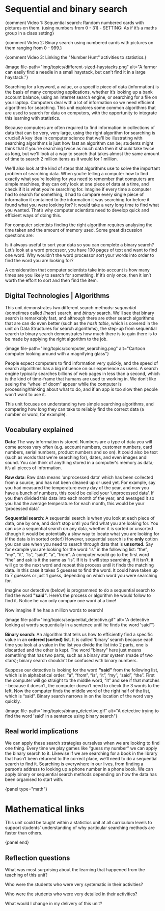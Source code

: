# Sequential and binary search

{comment Video 1: Sequential search: Random numbered cards with pictures on them. (using numbers from 0 - 31) - SETTING: As if it’s a maths group in a class setting}

{comment Video 2: Binary search using numbered cards with pictures on them ranging from 0 - 999.}

{comment Video 3: Linking the "Number Hunt" activities to statistics.}

{image file-path="img/topics/different-sized-haystacks.png" alt="A farmer can easily find a needle in a small haystack, but can't find it in a large haystack."}

Searching for a keyword, a value, or a specific piece of data (information) is the basis of many computing applications, whether it’s looking up a bank account balance, using an internet search engine, or searching for a file on your laptop.
Computers deal with a lot of information so we need efficient algorithms for searching.
This unit explores some common algorithms that are used to search for data on computers, with the opportunity to integrate this learning with statistics.

Because computers are often required to find information in collections of data that can be very, very large, using the right algorithm for searching is crucial!
A key idea in computer science that we'll be illustrating with searching algorithms is just how fast an algorithm can be; students might think that if you're searching twice as much data then it should take twice as long, but we'll look at a way to search that takes almost the same amount of time to search 2 million items as it would for 1 million.

We'll also look at the kind of steps that algorithms use to solve the important problem of searching data.
When you’re telling a computer how to find exactly what you’re looking for you need to remember that computers are simple machines, they can only look at one piece of data at a time, and check if it is what you’re searching for.
Imagine if every time a computer had to search for something, it had to compare every single piece of information it contained to the information it was searching for before it found what you were looking for? It would take a very long time to find what you wanted.
That’s why computer scientists need to develop quick and efficient ways of doing this.

For computer scientists finding the right algorithm requires analysing the time taken and the amount of memory used.
Some great discussion questions are:

Is it always useful to sort your data so you can complete a binary search?
Let’s look at a word processor, you have 100 pages of text and want to find one word.
Why wouldn’t the word processor sort your words into order to find the word you are looking for?

A consideration that computer scientists take into account is how many times are you likely to search for something.
If it’s only once, then it isn’t worth the effort to sort and then find the item.

## Digital Technologies | Algorithms

This unit demonstrates two different search methods: _sequential_ (sometimes called _linear_) search, and _binary_ search.
We'll see that binary search is remarkably fast, and although there are other search algorithms that are can do even better (such as the _hash table_, which is covered in the unit on Data Structures for search algorithms), the step-up from sequential search to binary search demonstrates how much there is to gain there is to be made by applying the right algorithm to the job.

{image file-path="img/topics/computer_searching.png" alt="Cartoon computer looking around with a magnifying glass"}

People expect computers to find information very quickly, and the speed of search algorithms has a big influence on our experience as users.
A search engine typically searches billions of web pages in less than a second, which is the kind of time-frame that humans are used to working in.
We don’t like seeing the “wheel of doom” appear while the computer is processing/thinking about what to do, and if an app is too slow then people won’t want to use it.

This unit focuses on understanding two simple searching algorithms, and comparing how long they can take to reliably find the correct data (a number or word, for example).

## Vocabulary explained

**Data**: The way information is stored.
Numbers are a type of data you will come across very often (e.g. account numbers, customer numbers, card numbers, serial numbers, product numbers and so on).
It could also be text (such as words that we're searching for), dates, and even images and sound.
You can think of anything stored in a computer's memory as data; it’s all pieces of information.

**Raw data**: Raw data means ‘unprocessed data’ which has been collected from a source, and has not been cleaned up or used yet.
For example, say you had measured the temperature every day of the year, and now you have a bunch of numbers, this could be called your ‘unprocessed data’.
If you then divided this data into each month of the year, and averaged it so you had the average temperature for each month, this would be your ‘processed data’.

**Sequential search**: A sequential search is when you look at each piece of data, one by one, and don’t stop until you find what you are looking for.
You can use a sequential search on any data, whether it is sorted or unsorted (though it would be potentially a slow way to locate what you are looking for if the data is in sorted order!)
However, sequential search is the **only** option you can use when you need to search through data that is **unsorted**.
Say for example you are looking for the word “is” in the following list: “the”, “my”, "it", “is”, “said”, “a”, “from”.
A computer would go to the first word “the” and ask is it the same as “is”.
If it is it will stop searching, if it isn’t, it will go to the next word and repeat this process until it finds the matching data.
In this case it takes 5 guesses to find the word.
It could have taken up to 7 guesses or just 1 guess, depending on which word you were searching for.

Imagine our detective (below) is programmed to do a sequential search to find the word **"said"**. Here’s the process or algorithm he would follow to find it.
Notice he can only compare one word at a time!

Now imagine if he has a million words to search!

{image file-path="img/topics/sequential_detective.gif" alt="A detective looking at words sequentially in a sentence until he finds the word 'said'"}

**Binary search**: An algorithm that tells us how to efficiently find a specific value in an **ordered (sorted)** list.
It is called ‘binary’ search because each time you look at a value in the list you divide the list into 2 parts, one is discarded and the other is kept.
The word "binary" here just means something that has two parts, such as a binary star system (made of two stars); binary search shouldn't be confused with binary numbers.

Suppose our detective is looking for the word **"said"** from the following list, which is in alphabetical order: “a”, “from”, “is”, “it”, “my”, “said”, “the”.
First the computer will go straight to the middle word, “it”  and see if that matches - because it doesn’t, the computer doesn’t need to check the 3 words to the left.
Now the computer finds the middle word of the right half of the list, which is “said”.
Binary search narrows in on the location of the word very quickly.

{image file-path="img/topics/binary_detective.gif" alt="A detective trying to find the word 'said' in a sentence using binary search"}

## Real world implications

We can apply these search strategies ourselves when we are looking to find one thing.
Every time we play games like “guess my number” we can apply the binary search to it.
Likewise if we are searching for a book in the library that hasn’t been returned to the correct place, we’ll need to do a sequential search to find it.
Searching is everywhere in our lives, from finding a person’s address to looking up a phone number in a phone book.
We can apply binary or sequential search methods depending on how the data has been organised to start with.

{panel type="math"}

# Mathematical links

This unit could be taught within a statistics unit at all curriculum levels to support students' understanding of why particular searching methods are faster than others.

{panel end}

## Reflection questions

What was most surprising about the learning that happened from the teaching of this unit?


Who were the students who were very systematic in their activities?


Who were the students who were very detailed in their activities?


What would I change in my delivery of this unit?
